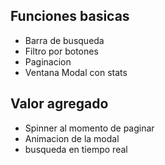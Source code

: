 ## Funciones basicas
- Barra de busqueda
- Filtro por botones
- Paginacion
- Ventana Modal con stats

## Valor agregado
- Spinner al momento de paginar
- Animacion de la modal
- busqueda en tiempo real